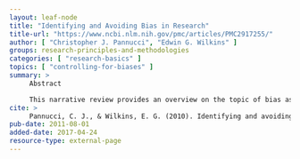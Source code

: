 ```yaml
---
layout: leaf-node
title: "Identifying and Avoiding Bias in Research"
title-url: "https://www.ncbi.nlm.nih.gov/pmc/articles/PMC2917255/"
author: [ "Christopher J. Pannucci", "Edwin G. Wilkins" ]
groups: research-principles-and-methodologies
categories: [ "research-basics" ]
topics: [ "controlling-for-biases" ]
summary: >
     Abstract

     This narrative review provides an overview on the topic of bias as part of Plastic and Reconstructive Surgery's series of articles on evidence-based medicine. Bias can occur in the planning, data collection, analysis, and publication phases of research. Understanding research bias allows readers to critically and independently review the scientific literature and avoid treatments which are suboptimal or potentially harmful. A thorough understanding of bias and how it affects study results is essential for the practice of evidence-based medicine.
cite: >
     Pannucci, C. J., & Wilkins, E. G. (2010). Identifying and avoiding bias in research. Plastic and reconstructive surgery, 126(2), 619.
pub-date: 2011-08-01
added-date: 2017-04-24
resource-type: external-page
---
```

